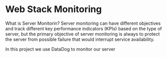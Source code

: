 # Web Stack Monitoring

What is Server Monitorin?
Server monitoring can have different objectives and track different key performance indicators (KPIs) based on the type of server, but the primary objective of server monitoring is always to protect the server from possible failure that would interrupt service availability.

In this project we use DataDog to monitor our server
